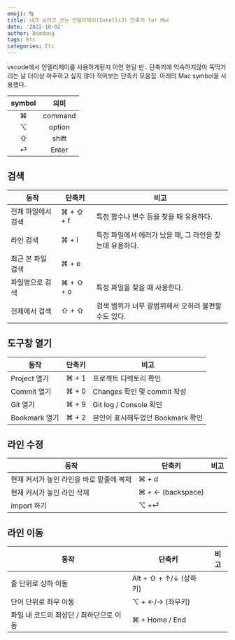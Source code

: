 ```yaml
---
emoji: 🔠
title: 내가 보려고 쓰는 인텔리제이(IntelliJ) 단축키 for Mac
date: '2022-10-02'
author: Bomdong
tags: Etc
categories: Etc
---
```


vscode에서 인텔리제이를 사용하게된지 어언 한달 반.. 
단축키에 익숙하지않아 뚝딱거리는 날 더이상 마주하고 싶지 않아 적어보는 단축키 모음집. 
아래의 Mac symbol을 사용했다.

|  symbol	  |    의미     |
|:---------:|:---------:|
|    ⌘ 	    |  command  |
|    ⌥	     |  option   |
|    ⇧	     |   shift   |
|    ⏎	     |   Enter   |


## 검색

| 동작	         | 단축키	        | 비고                                 |
|-------------|-------------|------------------------------------|
| 전체 파일에서 검색	 | ⌘ + ⇧ + f	  | 특정 함수나 변수 등을 찾을 때 유용하다.            |
| 라인 검색       | 	⌘ + i      | 	특정 파일에서 에러가 났을 때, 그 라인을 찾는데 유용하다. |
| 최근 본 파일 검색	 | ⌘ + e	      |                                    |
| 파일명으로 검색    | 	⌘ + ⇧ + o	 | 특정 파일을 찾을 때 사용한다.                  |
| 전체에서 검색     | 	⇧ + ⇧	     | 검색 범위가 너무 광범위해서 오히려 불편할 수도 있다.     |


## 도구창 열기

| 동작	         | 단축키	   | 비고                     |
|-------------|--------|------------------------|
| Project 열기	 | ⌘ + 1	 | 프로젝트 디렉토리 확인           |
| Commit 열기   | 	⌘ + 0 | Changes 확인 및 commit 작성 |
| Git 열기	     | ⌘ + 9  | Git log / Console 확인   |
| Bookmark 열기 | 	⌘ + 2 | 본인이 표시해두었던 Bookmark 확인 |

## 라인 수정

| 동작	                     | 단축키	                 | 비고  |
|-------------------------|----------------------|-----|
| 현재 커서가 놓인 라인을 바로 밑줄에 복제 | 	⌘ + d	              ||
| 현재 커서가 놓인 라인 삭제         | 	⌘ +  ← (backspace)	 |     |
| import 하기               | 	⌥ +⏎                ||


## 라인 이동

| 동작	                     | 단축키	                 | 비고  |
|-------------------------|----------------------|-----|
| 줄 단위로 상하 이동	            | Alt + ⇧ + ↑/↓ (상하키)	 ||
| 단어 단위로 좌우 이동	           | ⌥ + ←/→ (좌우키)	       ||
| 파일 내 코드의 최상단 / 최하단으로 이동 | 	⌘ + Home / End      ||


```toc
```